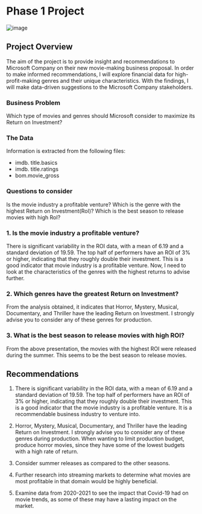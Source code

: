 # Phase 1 Project
![image](https://drive.google.com/file/d/1wHZXe8H9TZnrRcVfzZ2RnShx-kmmuPbB/view?usp=drive_link)










## Project Overview
The aim of the project is to provide insight and recommendations to Microsoft Company on their new movie-making business proposal. In order to make informed recommendations, I will explore financial data for high-profit-making genres and their unique characteristics. With the findings, I will make data-driven suggestions to the Microsoft Company stakeholders.
### Business Problem

Which type of movies and genres should Microsoft consider to maximize its Return on Investment?

### The Data

Information is extracted from the following files:

* imdb. title.basics
* imdb. title.ratings
* bom.movie_gross

### Questions to consider

Is the movie industry a profitable venture?
Which is the genre with the highest Return on Investment(RoI)?
Which is the best season to release movies with high RoI?

### 1. Is the movie industry a profitable venture?

There is significant variability in the ROI data, with a mean of 6.19 and a standard deviation of 19.59. The top half of performers have an ROI of 3% or higher, indicating that they roughly double their investment. This is a good indicator that movie industry is a profitable venture. Now, I need to look at the characteristics of the genres with the highest returns to advise further.


### 2. Which genres have the greatest Return on Investment?
From the analysis obtained, it indicates that Horror, Mystery, Musical, Documentary, and Thriller have the leading Return on Investment. I strongly advise you to consider any of these genres for production.

### 3. What is the best season to release movies with high ROI?

From the above presentation, the movies with the highest ROI were released during the summer. This seems to be the best season to release movies.

## Recommendations
1. There is significant variability in the ROI data, with a mean of 6.19 and a standard deviation of 19.59. The top half of performers have an ROI of 3% or higher, indicating that they roughly double their investment. This is a good indicator that the movie industry is a profitable venture. It is a recommendable business industry to venture into.

2. Horror, Mystery, Musical, Documentary, and Thriller have the leading Return on Investment. I strongly advise you to consider any of these genres during production. When wanting to limit production budget, produce horror movies, since they have some of the lowest budgets with a high rate of return.

3. Consider summer releases as compared to the other seasons.

4. Further research into streaming markets to determine what movies are most profitable in that domain would be highly beneficial.

5. Examine data from 2020-2021 to see the impact that Covid-19 had on movie trends, as some of these may have a lasting impact on the market.
